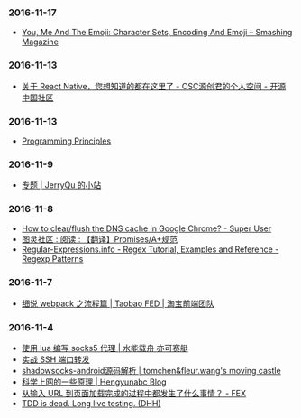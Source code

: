 ### 2016-11-17<br />
+ [You, Me And The Emoji: Character Sets, Encoding And Emoji – Smashing Magazine](https://www.smashingmagazine.com/2016/11/character-sets-encoding-emoji/?utm_source=frontendfocus&utm_medium=email)<br />

### 2016-11-13<br />
+ [关于 React Native，您想知道的都在这里了 - OSC源创君的个人空间 - 开源中国社区](https://my.oschina.net/osccreate/blog/778348)<br />

### 2016-11-13<br />
+ [Programming Principles](http://webpro.github.io/programming-principles/?utm_campaign=CodeTengu&utm_medium=email&utm_source=CodeTengu_68#boy-scout-rule)<br />

### 2016-11-9<br />
+ [专题 | JerryQu 的小站](https://imququ.com/series.html#toc-7)<br />

### 2016-11-8<br />
+ [How to clear/flush the DNS cache in Google Chrome? - Super User](http://superuser.com/questions/203674/how-to-clear-flush-the-dns-cache-in-google-chrome)<br />
+ [图灵社区 : 阅读 : 【翻译】Promises/A+规范](http://www.ituring.com.cn/article/66566)<br />
+ [Regular-Expressions.info - Regex Tutorial, Examples and Reference - Regexp Patterns](http://www.regular-expressions.info/)<br />

### 2016-11-7<br />
+ [细说 webpack 之流程篇 | Taobao FED | 淘宝前端团队](http://taobaofed.org/blog/2016/09/09/webpack-flow/)<br />

### 2016-11-4<br />
+ [使用 lua 编写 socks5 代理 | 水能载舟 亦可赛艇](https://lengzzz.com/note/socks5-proxy-in-lua)<br />
+ [实战 SSH 端口转发](http://www.ibm.com/developerworks/cn/linux/l-cn-sshforward/)<br />
+ [shadowsocks-android源码解析 | tomchen&fleur.wang's moving castle](http://ct2wj.com/2016/02/28/shadowsocks-android-source-code-analysis/)<br />
+ [科学上网的一些原理 | Hengyunabc Blog](https://hengyunabc.github.io/something-about-science-surf-the-internet/)<br />
+ [从输入 URL 到页面加载完成的过程中都发生了什么事情？ - FEX](http://fex.baidu.com/blog/2014/05/what-happen/)<br />
+ [TDD is dead. Long live testing. (DHH)](http://david.heinemeierhansson.com/2014/tdd-is-dead-long-live-testing.html)<br />